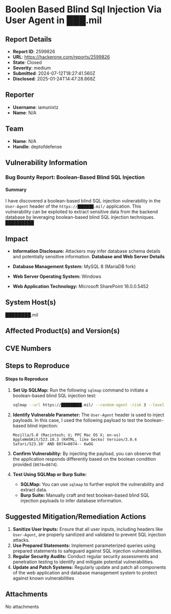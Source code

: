 # Boolen Based Blind Sql Injection Via User Agent in ███.mil

## Report Details
- **Report ID**: 2599826
- **URL**: https://hackerone.com/reports/2599826
- **State**: Closed
- **Severity**: medium
- **Submitted**: 2024-07-12T18:27:41.560Z
- **Disclosed**: 2025-01-24T14:47:28.868Z

## Reporter
- **Username**: iamunixtz
- **Name**: N/A

## Team
- **Name**: N/A
- **Handle**: deptofdefense

## Vulnerability Information
### Bug Bounty Report: Boolean-Based Blind SQL Injection

#### **Summary**

I have discovered a boolean-based blind SQL injection vulnerability in the `User-Agent` header of the `https://███████.mil/` application. This vulnerability can be exploited to extract sensitive data from the backend database by leveraging boolean-based blind SQL injection techniques.
█████████

## Impact

- **Information Disclosure:** Attackers may infer database schema details and potentially sensitive information.
**Database and Web Server Details**

- **Database Management System:** MySQL 8 (MariaDB fork)
- **Web Server Operating System:** Windows
- **Web Application Technology:** Microsoft SharePoint 16.0.0.5452

## System Host(s)
████████.mil

## Affected Product(s) and Version(s)


## CVE Numbers


## Steps to Reproduce
#### **Steps to Reproduce**

1. **Set Up SQLMap:**
   Run the following `sqlmap` command to initiate a boolean-based blind SQL injection test:

   ```bash
   sqlmap --url https://█████████.mil/ --random-agent -risk 3 --level 5 --batch
   ```

2. **Identify Vulnerable Parameter:**
   The `User-Agent` header is used to inject payloads. In this case, I used the following payload to test the boolean-based blind injection:

   ```
   Mozilla/5.0 (Macintosh; U; PPC Mac OS X; en-us) AppleWebKit/523.10.3 (KHTML, like Gecko) Version/3.0.4 Safari/523.10' AND 8074=8074-- KwOG
   ```
3. **Confirm Vulnerability:**
   By injecting the payload, you can observe that the application responds differently based on the boolean condition provided (`8074=8074`).

4. **Test Using SQLMap or Burp Suite:**
   - **SQLMap:** You can use `sqlmap` to further exploit the vulnerability and extract data.
   - **Burp Suite:** Manually craft and test boolean-based blind SQL injection payloads to infer database information.

## Suggested Mitigation/Remediation Actions
1. **Sanitize User Inputs:** Ensure that all user inputs, including headers like `User-Agent`, are properly sanitized and validated to prevent SQL injection attacks.
2. **Use Prepared Statements:** Implement parameterized queries using prepared statements to safeguard against SQL injection vulnerabilities.
3. **Regular Security Audits:** Conduct regular security assessments and penetration testing to identify and mitigate potential vulnerabilities.
4. **Update and Patch Systems:** Regularly update and patch all components of the web application and database management system to protect against known vulnerabilities



## Attachments
No attachments
